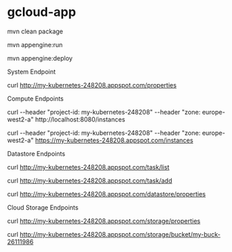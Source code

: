 # gcloud-app

mvn clean package

mvn appengine:run

mvn appengine:deploy

System Endpoint

curl http://my-kubernetes-248208.appspot.com/properties

Compute Endpoints

curl --header "project-id: my-kubernetes-248208" --header "zone: europe-west2-a" http://localhost:8080/instances

curl --header "project-id: my-kubernetes-248208" --header "zone: europe-west2-a" https://my-kubernetes-248208.appspot.com/instances

Datastore Endpoints

curl http://my-kubernetes-248208.appspot.com/task/list

curl http://my-kubernetes-248208.appspot.com/task/add

curl http://my-kubernetes-248208.appspot.com/datastore/properties


Cloud Storage Endpoints

curl http://my-kubernetes-248208.appspot.com/storage/properties

curl http://my-kubernetes-248208.appspot.com/storage/bucket/my-buck-26111986